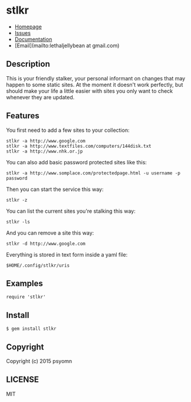 # stlkr

* [Homepage](https://github.com/psyomn/stlkr#readme)
* [Issues](https://github.com/psyomn/stlkr/issues)
* [Documentation](http://rubydoc.info/gems/stlkr/frames)
* [Email](mailto:lethaljellybean at gmail.com)

## Description

This is your friendly stalker, your personal informant on changes that may
happen to some static sites. At the moment it doesn't work perfectly, but should
make your life a little easier with sites you only want to check whenever they
are updated.

## Features

You first need to add a few sites to your collection:

    stlkr -a http://www.google.com
    stlkr -a http://www.textfiles.com/computers/144disk.txt
    stlkr -a http://www.nhk.or.jp

You can also add basic password protected sites like this:

    stlkr -a http://www.somplace.com/protectedpage.html -u username -p password

Then you can start the service this way:

    stlkr -z

You can list the current sites you're stalking this way:

    stlkr -ls

And you can remove a site this way:

    stlkr -d http://www.google.com

Everything is stored in text form inside a yaml file:

    $HOME/.config/stlkr/uris

## Examples

    require 'stlkr'

## Install

    $ gem install stlkr

## Copyright

Copyright (c) 2015 psyomn

## LICENSE

MIT
